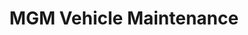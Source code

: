 ---
title: "MGM Vehicle Maintenance"
url: /birmingham/mgm-vehicle-maintenance/
shop: Autowerkstatt
---